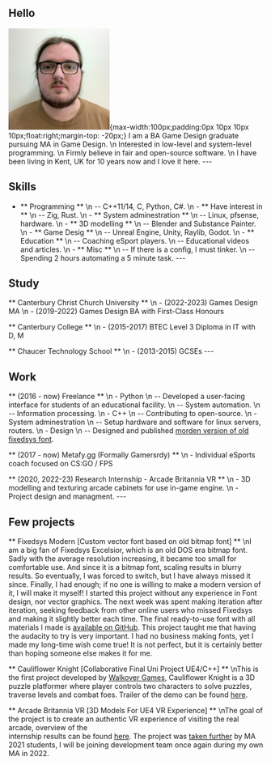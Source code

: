 ## Hello
![Me](img/profile.jpeg){max-width:100px;padding:0px 10px 10px 10px;float:right;margin-top: -20px;}
I am a BA Game Design graduate pursuing MA in Game Design.
\n Interested in low-level and system-level programming. 
\n Firmly believe in fair and open-source software.
\n I have been living in Kent, UK for 10 years now and I love it here.
\---
## Skills 
- ** Programming ** 
\n -- C++11/14, C, Python, C#. 
\n - ** Have interest in ** 
\n -- Zig, Rust.
\n - ** System adminestration ** 
\n -- Linux, pfsense, hardware.
\n - ** 3D modelling ** 
\n -- Blender and Substance Painter.
\n - ** Game Desig  ** 
\n -- Unreal Engine, Unity, Raylib, Godot.
\n - ** Education  ** 
\n -- Coaching eSport players.
\n -- Educational videos and articles.
\n - ** Misc ** 
\n -- If there is a config, I must tinker.
\n -- Spending 2 hours automating a 5 minute task.
\---
## Study
** Canterbury Christ Church University **
\n - (2022-2023) Games Design MA
\n - (2019-2022) Games Design BA with First-Class Honours

** Canterbury College **
\n - (2015-2017) BTEC Level 3 Diploma in IT with D, M

** Chaucer Technology School **
\n - (2013-2015) GCSEs
\---
## Work
** (2016 - now) Freelance **
\n - Python
\n -- Developed a user-facing interface for students of an educational facility.
\n -- System automation.
\n -- Information processing. 
\n - C++
\n -- Contributing to open-source. 
\n - System adminestration
\n -- Setup hardware and software for linux servers, routers.
\n - Design
\n -- Designed and published [morden version of old fixedsys font](https://github.com/delinx/Fixedsys-Modern).

** (2017 - now) Metafy.gg (Formally Gamersrdy) **
\n - Individual eSports coach focused on CS:GO / FPS

** (2020, 2022-23) Research Internship - Arcade Britannia VR **
\n - 3D modelling and texturing arcade cabinets for use in-game engine.
\n - Project design and managment. 
\---
## Few projects
** Fixedsys Modern [Custom vector font based on old bitmap font] **
\nI am a big fan of Fixedsys Excelsior, which is an old DOS era bitmap font. Sadly with the average 
resolution increasing, it became too small for comfortable use. And since it is a bitmap font, 
scaling results in blurry results. So eventually, I was forced to switch, but I have always missed 
it since. Finally, I had enough; if no one is willing to make a modern version of it, I will make 
it myself! I started this project without any experience in Font design, nor vector graphics. 
The next week was spent making iteration after iteration, seeking feedback from other online users 
who missed Fixedsys and making it slightly better each time. The final ready-to-use font with all 
materials I made is [available on GitHub](https://github.com/delinx/Fixedsys-Modern). This project taught me that having the audacity to try is 
very important. I had no business making fonts, yet I made my long-time wish come true! It is not 
perfect, but it is certainly better than hoping someone else makes it for me. 


** Cauliflower Knight [Collaborative Final Uni Project UE4/C++] **
\nThis is the first project developed by [Walkover Games](https://walkover.games/), Cauliflower Knight is a 3D 
puzzle platformer where player controls two characters to solve puzzles, traverse 
levels and combat foes. Trailer of the demo can be found [here](https://youtu.be/378HCHSAj28). 


** Arcade Britannia VR [3D Models For UE4 VR Experience] **
\nThe goal of the project is to create an authentic VR experience of visiting the real arcade, overview of the  
internship results can be found [here](https://youtu.be/SKBBQA5U170). The project was [taken further](https://cdn.discordapp.com/attachments/705814823354499092/976929686368174100/unknown-33.jpg) by MA 2021 students, I will be joining 
development team once again during my own MA in 2022.


